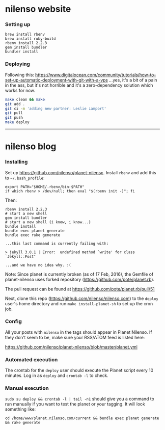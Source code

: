 # nilenso website

### Setting up

```
brew install rbenv
brew install ruby-build
rbenv install 2.2.3
gem install bundler
bundler install
```

### Deploying

Following this: https://www.digitalocean.com/community/tutorials/how-to-set-up-automatic-deployment-with-git-with-a-vps ...yes, it's a bit of a pain in the ass, but it's not horrible and it's a zero-dependency solution which works for now.

```sh
make clean && make
git add .
git ci -m 'adding new partner: Leslie Lamport'
git pull
git push
make deploy
```

---

# nilenso blog

### Installing

Set up https://github.com/nilenso/planet-nilenso. Install `rbenv` and add this to `~/.bash_profile`:

```
export PATH="$HOME/.rbenv/bin:$PATH"
if which rbenv > /dev/null; then eval "$(rbenv init -)"; fi
```

Then:

```
rbenv install 2.2.3
# start a new shell
gem install bundler
# start a new shell (i know, i know...)
bundle install
bundle exec planet generate
bundle exec rake generate

...this last command is currently failing with:

> jekyll 3.0.1 | Error:  undefined method `write' for class `Jekyll::Post'

...and we have no idea why. :(
```

Note: Since planet is currently broken (as of 17 Feb, 2016), the Gemfile of planet-nilenso uses forked repository (https://github.com/pote/planet.rb).

The pull request can be found at https://github.com/pote/planet.rb/pull/51 

Next, clone this repo (https://github.com/nilenso/nilenso.com) to the `deploy` user's home directory and run `make install-planet-sh` to set up the cron job.

### Config

All your posts with `nilenso` in the tags should appear in Planet Nilenso. If they don't seem to be, make sure your RSS/ATOM feed is listed here:

https://github.com/nilenso/planet-nilenso/blob/master/planet.yml

### Automated execution

The crontab for the `deploy` user should execute the Planet script every 10 minutes. Log in as `deploy` and `crontab -l` to check.

### Manual execution

`sudo su deploy && crontab -l | tail -n1` should give you a command to run manually if you want to test the planet or your tagging. It will look something like:

```cd /home/www/planet.nilenso.com/current && bundle exec planet generate && rake generate```
